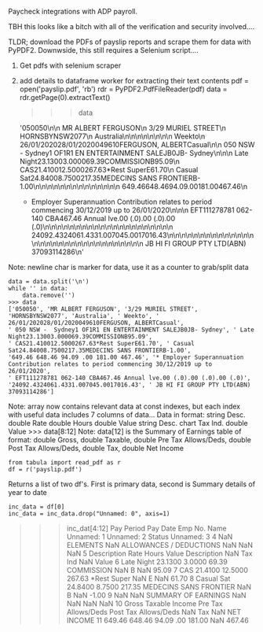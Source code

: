 Paycheck integrations with ADP payroll.

TBH this looks like a bitch with all of the verification and security involved....

TLDR; download the PDFs of payslip reports and scrape them for data with PyPDF2.
Downwside, this still requires a Selenium script....


1. Get pdfs with selenium scraper
2. add details to dataframe worker for extracting their text contents
	pdf = open('payslip.pdf', 'rb')
	rdr = PyPDF2.PdfFileReader(pdf)
	data = rdr.getPage(0).extractText()

	>>> data

	'050050\n\n
	MR ALBERT FERGUSON\n
	3/29 MURIEL STREET\n
	HORNSBYNSW2077\n
	Australia\n\n\n\n\n\n\n\n 
	Weekto\n 26/01/202028/01/2020049610FERGUSON, ALBERTCasual\n\n 
	050 NSW -  Sydney1 OF1R1 EN ENTERTAINMENT SALEJB0JB- Sydney\n\n\n 
	Late Night23.13003.000069.39COMMISSIONB95.09\n 
	CAS21.410012.5000267.63*Rest SuperE61.70\n
	Casual Sat24.84008.7500217.35MEDECINS SANS FRONTIERB-1.00\n\n\n\n\n\n\n\n\n\n\n\n\n\n
	649.46648.4694.09.00181.00467.46\n
	* Employer Superannuation Contribution relates to period commencing 30/12/2019 up to 26/01/2020\n\n\n 
	EFT111278781 062-140 CBA467.46 Annual lve.00 (.0).00 (.0).00 (.0)\n\n\n\n\n\n\n\n\n\n\n\n\n\n\n\n\n\n\n\n\n
	24092.4324061.4331.007045.0017016.43\n\n\n\n\n\n\n\n\n\n\n\n\n\n\n\n\n\n\n\n\n\n\n\n\n\n\n\n\n\n\n\n 
	JB HI FI GROUP PTY LTD(ABN) 37093114286\n'

Note: newline char is marker for data, use it as a counter to grab/split data

	data = data.split('\n')
	while '' in data:
		data.remove('')
	>>> data
	['050050', 'MR ALBERT FERGUSON', '3/29 MURIEL STREET', 
	'HORNSBYNSW2077', 'Australia', ' Weekto', ' 26/01/202028/01/2020049610FERGUSON, ALBERTCasual', 
	' 050 NSW -  Sydney1 OF1R1 EN ENTERTAINMENT SALEJB0JB- Sydney', ' Late Night23.13003.000069.39COMMISSIONB95.09', 
	' CAS21.410012.5000267.63*Rest SuperE61.70', ' Casual Sat24.84008.7500217.35MEDECINS SANS FRONTIERB-1.00', 
	'649.46 648.46 94.09 .00 181.00 467.46', '* Employer Superannuation Contribution relates to period commencing 30/12/2019 up to 26/01/2020', 
	' EFT111278781 062-140 CBA467.46 Annual lve.00 (.0).00 (.0).00 (.0)', '24092.4324061.4331.007045.0017016.43', ' JB HI FI GROUP PTY LTD(ABN) 37093114286']
	
Note: array now contains relevant data at const indexes, but each index with useful data includes 7 columns of data...
Data in format:
	string Desc. double Rate double Hours double Value string Desc. chart Tax Ind. double Value
	>>> data[8:12]
Note: data[12] is the Summary of Earnings table of format: double Gross, double Taxable, double Pre Tax Allows/Deds, double Post Tax Allows/Deds, double Tax, double Net Income




	from tabula import read_pdf as r
	df = r('payslip.pdf')

Returns a list of two df's. First is primary data, second is Summary details of year to date

	inc_data = df[0]
	inc_data = inc_data.drop("Unnamed: 0", axis=1)
>>> inc_dat[4:12]
     Pay Period Pay Date Emp No.                                      Name               Unnamed: 1 Unnamed: 2 Status  Unnamed: 3
4           NaN         ELEMENTS                                       NaN  ALLOWANCES / DEDUCTIONS        NaN    NaN         NaN
5   Description       Rate Hours                         Value Description                      NaN    Tax Ind    NaN       Value
6    Late Night   23.1300 3.0000                          69.39 COMMISSION                      NaN          B    NaN       95.09
7           CAS  21.4100 12.5000                        267.63 *Rest Super                      NaN          E    NaN       61.70
8    Casual Sat   24.8400 8.7500             217.35 MEDECINS SANS FRONTIER                      NaN          B    NaN       -1.00
9           NaN              NaN                       SUMMARY OF EARNINGS                      NaN        NaN    NaN         NaN
10        Gross   Taxable Income  Pre Tax Allows/Deds Post Tax Allows/Deds                      NaN        Tax    NaN  NET INCOME
11       649.46           648.46                                     94.09                      .00     181.00    NaN      467.46
